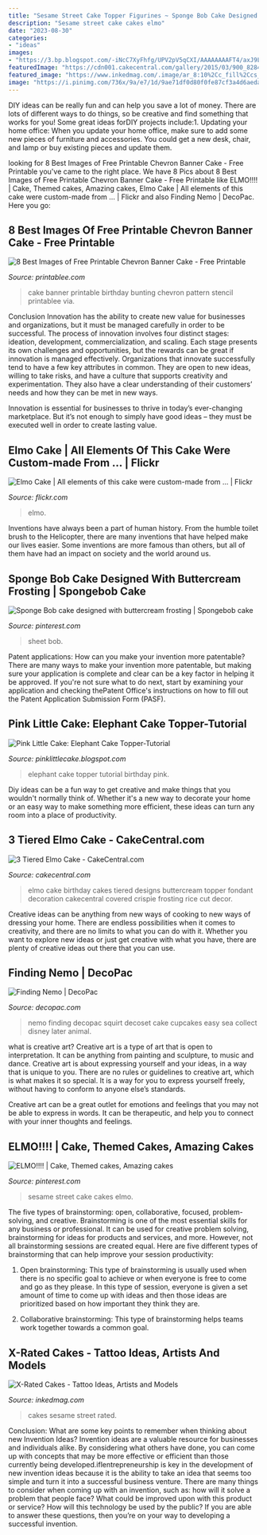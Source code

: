 ```yaml
---
title: "Sesame Street Cake Topper Figurines ~ Sponge Bob Cake Designed With Buttercream Frosting"
description: "Sesame street cake cakes elmo"
date: "2023-08-30"
categories:
- "ideas"
images:
- "https://3.bp.blogspot.com/-iNcC7XyFhfg/UPV2pV5qCXI/AAAAAAAAFT4/axJ9LPdjpvg/s1600/Elephant%2BCake%2Btopper.jpg"
featuredImage: "https://cdn001.cakecentral.com/gallery/2015/03/900_828459Mfg2_3-tiered-elmo-cake.jpg"
featured_image: "https://www.inkedmag.com/.image/ar_8:10%2Cc_fill%2Ccs_srgb%2Cfl_progressive%2Cg_faces:center%2Cq_auto:good%2Cw_620/MTU5MDMyNzg4NDY3MjYzMjU2/sesame_featutre.jpg"
image: "https://i.pinimg.com/736x/9a/e7/1d/9ae71df0d80f0fe87cf3a4d6aeda49cf.jpg"
---
```



DIY ideas can be really fun and can help you save a lot of money. There are lots of different ways to do things, so be creative and find something that works for you! Some great ideas forDIY projects include:1. Updating your home office: When you update your home office, make sure to add some new pieces of furniture and accessories. You could get a new desk, chair, and lamp or buy existing pieces and update them.
	

		
looking for 8 Best Images of Free Printable Chevron Banner Cake - Free Printable you've came to the right place. We have 8 Pics about 8 Best Images of Free Printable Chevron Banner Cake - Free Printable like ELMO!!!! | Cake, Themed cakes, Amazing cakes, Elmo Cake | All elements of this cake were custom-made from … | Flickr and also Finding Nemo | DecoPac. Here you go:
		
    
## 8 Best Images Of Free Printable Chevron Banner Cake - Free Printable

<img loading=lazy src="http://www.printablee.com/postpic/2010/10/free-printable-bunting-banner-birthday-cake_9601.jpg" onerror="this.onerror=null;this.src='https://tse3.mm.bing.net/th?id=OIP.EFfMLgyJILoHFEKNwk5sRAHaHa&amp;pid=15.1';" alt="8 Best Images of Free Printable Chevron Banner Cake - Free Printable">

_Source: printablee.com_

>cake banner printable birthday bunting chevron pattern stencil printablee via. 

	

Conclusion
Innovation has the ability to create new value for businesses and organizations, but it must be managed carefully in order to be successful. The process of innovation involves four distinct stages: ideation, development, commercialization, and scaling. Each stage presents its own challenges and opportunities, but the rewards can be great if innovation is managed effectively.
Organizations that innovate successfully tend to have a few key attributes in common. They are open to new ideas, willing to take risks, and have a culture that supports creativity and experimentation. They also have a clear understanding of their customers’ needs and how they can be met in new ways.

 Innovation is essential for businesses to thrive in today’s ever-changing marketplace. But it’s not enough to simply have good ideas – they must be executed well in order to create lasting value.

    
## Elmo Cake | All Elements Of This Cake Were Custom-made From … | Flickr

<img loading=lazy src="https://c1.staticflickr.com/5/4121/4755114015_908b205aac_b.jpg" onerror="this.onerror=null;this.src='https://tse1.mm.bing.net/th?id=OIP.x2kvLeJNm9NoiTi_gX2YogHaHH&amp;pid=15.1';" alt="Elmo Cake | All elements of this cake were custom-made from … | Flickr">

_Source: flickr.com_

>elmo. 

	

Inventions have always been a part of human history. From the humble toilet brush to the Helicopter, there are many inventions that have helped make our lives easier. Some inventions are more famous than others, but all of them have had an impact on society and the world around us.

    
## Sponge Bob Cake Designed With Buttercream Frosting | Spongebob Cake

<img loading=lazy src="https://i.pinimg.com/736x/9a/e7/1d/9ae71df0d80f0fe87cf3a4d6aeda49cf.jpg" onerror="this.onerror=null;this.src='https://tse1.mm.bing.net/th?id=OIP.1xHbhQznWMnOIgrLMnOGXAHaFR&amp;pid=15.1';" alt="Sponge Bob cake designed with buttercream frosting | Spongebob cake">

_Source: pinterest.com_

>sheet bob. 

	

Patent applications: How can you make your invention more patentable?
There are many ways to make your invention more patentable, but making sure your application is complete and clear can be a key factor in helping it be approved. If you're not sure what to do next, start by examining your application and checking thePatent Office's instructions on how to fill out the Patent Application Submission Form (PASF).

    
## Pink Little Cake: Elephant Cake Topper-Tutorial

<img loading=lazy src="https://3.bp.blogspot.com/-iNcC7XyFhfg/UPV2pV5qCXI/AAAAAAAAFT4/axJ9LPdjpvg/s1600/Elephant%2BCake%2Btopper.jpg" onerror="this.onerror=null;this.src='https://tse4.mm.bing.net/th?id=OIP.S_Sn3eHTT189y3oz_jfHLQAAAA&amp;pid=15.1';" alt="Pink Little Cake: Elephant Cake Topper-Tutorial">

_Source: pinklittlecake.blogspot.com_

>elephant cake topper tutorial birthday pink. 

	

Diy ideas can be a fun way to get creative and make things that you wouldn't normally think of. Whether it's a new way to decorate your home or an easy way to make something more efficient, these ideas can turn any room into a place of productivity.

    
## 3 Tiered Elmo Cake - CakeCentral.com

<img loading=lazy src="https://cdn001.cakecentral.com/gallery/2015/03/900_828459Mfg2_3-tiered-elmo-cake.jpg" onerror="this.onerror=null;this.src='https://tse3.mm.bing.net/th?id=OIP.IBtyz-IkWnkjm_EhGIVATwHaK9&amp;pid=15.1';" alt="3 Tiered Elmo Cake - CakeCentral.com">

_Source: cakecentral.com_

>elmo cake birthday cakes tiered designs buttercream topper fondant decoration cakecentral covered crispie frosting rice cut decor. 

	

Creative ideas can be anything from new ways of cooking to new ways of dressing your home. There are endless possibilities when it comes to creativity, and there are no limits to what you can do with it. Whether you want to explore new ideas or just get creative with what you have, there are plenty of creative ideas out there that you can use.

    
## Finding Nemo | DecoPac

<img loading=lazy src="https://images.salsify.com/image/upload/s--gnQz_N90--/cs_srgb/u6znox8aqjhfylh6r0vv.jpg" onerror="this.onerror=null;this.src='https://tse2.mm.bing.net/th?id=OIP.MGhFwOctpFtiiCJnK3zYSgHaEm&amp;pid=15.1';" alt="Finding Nemo | DecoPac">

_Source: decopac.com_

>nemo finding decopac squirt decoset cake cupcakes easy sea collect disney later animal. 

	

what is creative art?
Creative art is a type of art that is open to interpretation. It can be anything from painting and sculpture, to music and dance. Creative art is about expressing yourself and your ideas, in a way that is unique to you.
There are no rules or guidelines to creative art, which is what makes it so special. It is a way for you to express yourself freely, without having to conform to anyone else’s standards.

Creative art can be a great outlet for emotions and feelings that you may not be able to express in words. It can be therapeutic, and help you to connect with your inner thoughts and feelings.

    
## ELMO!!!! | Cake, Themed Cakes, Amazing Cakes

<img loading=lazy src="https://i.pinimg.com/originals/41/60/5b/41605bf83f50fdece184dfd0df8666ae.jpg" onerror="this.onerror=null;this.src='https://tse2.mm.bing.net/th?id=OIP.fKXxlIWu2le5Kwu0mCim2QHaJ4&amp;pid=15.1';" alt="ELMO!!!! | Cake, Themed cakes, Amazing cakes">

_Source: pinterest.com_

>sesame street cake cakes elmo. 

	

The five types of brainstorming: open, collaborative, focused, problem-solving, and creative.
Brainstorming is one of the most essential skills for any business or professional. It can be used for creative problem solving, brainstorming for ideas for products and services, and more. However, not all brainstorming sessions are created equal. Here are five different types of brainstorming that can help improve your session productivity: 
1. Open brainstorming: This type of brainstorming is usually used when there is no specific goal to achieve or when everyone is free to come and go as they please. In this type of session, everyone is given a set amount of time to come up with ideas and then those ideas are prioritized based on how important they think they are.

2. Collaborative brainstorming: This type of brainstorming helps teams work together towards a common goal.

    
## X-Rated Cakes - Tattoo Ideas, Artists And Models

<img loading=lazy src="https://www.inkedmag.com/.image/ar_8:10%2Cc_fill%2Ccs_srgb%2Cfl_progressive%2Cg_faces:center%2Cq_auto:good%2Cw_620/MTU5MDMyNzg4NDY3MjYzMjU2/sesame_featutre.jpg" onerror="this.onerror=null;this.src='https://tse2.mm.bing.net/th?id=OIP.U87nuyiZZ4QjHeQ7EEdlPAHaJQ&amp;pid=15.1';" alt="X-Rated Cakes - Tattoo Ideas, Artists and Models">

_Source: inkedmag.com_

>cakes sesame street rated. 

	

Conclusion: What are some key points to remember when thinking about new Invention Ideas?
Invention ideas are a valuable resource for businesses and individuals alike. By considering what others have done, you can come up with concepts that may be more effective or efficient than those currently being developed.iflentrepreneurship is key in the development of new invention ideas because it is the ability to take an idea that seems too simple and turn it into a successful business venture. There are many things to consider when coming up with an invention, such as: how will it solve a problem that people face? What could be improved upon with this product or service? How will this technology be used by the public? If you are able to answer these questions, then you’re on your way to developing a successful invention.

